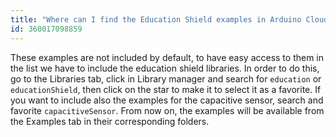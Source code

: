 ```yaml
---
title: "Where can I find the Education Shield examples in Arduino Cloud Editor?"
id: 360017098859
---
```


These examples are not included by default, to have easy access to them in the list we have to include the education shield libraries. In order to do this, go to the Libraries tab, click in Library manager and search for `education` or `educationShield`, then click on the star to make it to select it as a favorite. If you want to include also the examples for the capacitive sensor, search and favorite `capacitiveSensor`. From now on, the examples will be available from the Examples tab in their corresponding folders.
